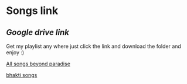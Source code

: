 # Songs link

## _Google drive link_


Get my playlist any where just click the link and download the folder and enjoy :)


[All songs beyond paradise](https://drive.google.com/drive/folders/1S_qcAs0FMm0ZcjUoCxYfxMNv3xOzQ3q1?usp=sharing)

[bhakti songs ](https://drive.google.com/drive/folders/1-JRfLygkBkWmlUrdEuXQhEZyJu8eE1IF?usp=sharing)
